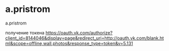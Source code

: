 # a.pristrom
a.pristrom

получение токена
https://oauth.vk.com/authorize?client_id=8144046&display=page&redirect_uri=http://oauth.vk.com/blank.html&scope=offline,wall,photos&response_type=token&v=5.131
